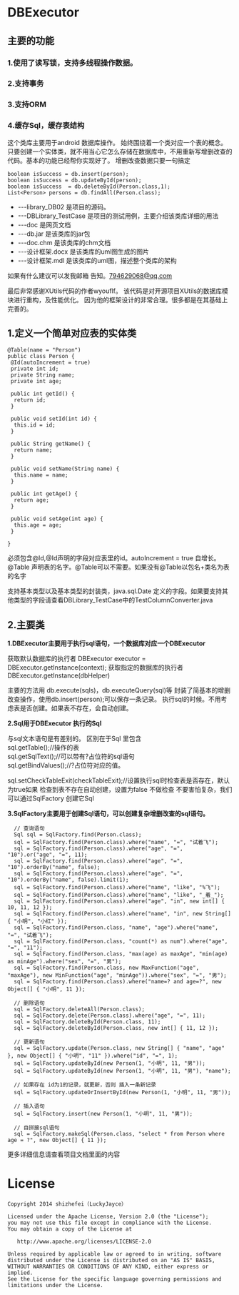 DBExecutor
==========

 主要的功能
-----------------------------------

### 1.使用了读写锁，支持多线程操作数据。
### 2.支持事务
### 3.支持ORM
### 4.缓存Sql，缓存表结构
 
 
这个类库主要用于android 数据库操作。
始终围绕着一个类对应一个表的概念。
只要创建一个实体类，就不用当心它怎么存储在数据库中，不用重新写增删改查的代码。基本的功能已经帮你实现好了。
增删改查数据只要一句搞定
 
    boolean isSuccess = db.insert(person);
    boolean isSuccess = db.updateById(person);
    boolean isSuccess  = db.deleteById(Person.class,1);
    List<Person> persons = db.findAll(Person.class);
 
- ---library_DB02 是项目的源码。
- ---DBLibrary_TestCase 是项目的测试用例，主要介绍该类库详细的用法
- ---doc 是网页文档
- ---db.jar 是该类库的jar包
- ---doc.chm 是该类库的chm文档
- ---设计框架.docx 是该类库的uml图生成的图片
- ---设计框架.mdl 是该类库的uml图，描述整个类库的架构
 
如果有什么建议可以发我邮箱 告知。794629068@qq.com
 
最后非常感谢XUtils代码的作者wyouflf。
该代码是对开源项目XUtils的数据库模块进行重构，及性能优化。
因为他的框架设计的非常合理。很多都是在其基础上完善的。

## 1.定义一个简单对应表的实体类 ##
    @Table(name = "Person")
    public class Person {
     @Id(autoIncrement = true)
     private int id;
     private String name;
     private int age;
     
     public int getId() {
      return id;
     }
     
     public void setId(int id) {
      this.id = id;
     }
     
     public String getName() {
      return name;
     }
     
     public void setName(String name) {
      this.name = name;
     }
     
     public int getAge() {
      return age;
     }
     
     public void setAge(int age) {
      this.age = age;
     }
     
    }
必须包含@Id,@Id声明的字段对应表里的id。autoIncrement = true 自增长。
@Table 声明表的名字。@Table可以不需要。如果没有@Table以包名+类名为表的名字
 
支持基本类型以及基本类型的封装类，java.sql.Date 定义的字段。如果要支持其他类型的字段请查看DBLibrary_TestCase中的TestColumnConverter.java
 
## 2.主要类 ##
 
 
**1.DBExecutor主要用于执行sql语句，一个数据库对应一个DBExecutor**
 
  获取默认数据库的执行者
  DBExecutor executor = DBExecutor.getInstance(context);
  获取指定的数据库的执行者
  DBExecutor.getInstance(dbHelper)
 
  主要的方法用 db.execute(sqls)，db.executeQuery(sql)等
  封装了简基本的增删改查操作，使用db.insert(person);可以保存一条记录。
  执行sql的时候。不用考虑表是否创建。如果表不存在，会自动创建。
 
**2.Sql用于DBExecutor 执行的Sql**

  与sql文本语句是有差别的。 
  区别在于Sql 里包含    
  sql.getTable();//操作的表  
  sql.getSqlText();//可以带有?占位符的sql语句  
  sql.getBindValues();//?占位符对应的值。  

  sql.setCheckTableExit(checkTableExit);//设置执行sql时检查表是否存在，默认为true如果
  检查到表不存在自动创建，设置为false 不做检查
  不要害怕复杂，我们可以通过SqlFactory 创建它Sql
 
**3.SqlFactory主要用于创建Sql语句，可以创建复杂增删改查的sql语句。**
  
      // 查询语句
      Sql sql = SqlFactory.find(Person.class);
      sql = SqlFactory.find(Person.class).where("name", "=", "试着飞");
      sql = SqlFactory.find(Person.class).where("age", "=", "10").or("age", "=", 11);
      sql = SqlFactory.find(Person.class).where("age", "=", "10").orderBy("name", false);
      sql = SqlFactory.find(Person.class).where("age", "=", "10").orderBy("name", false).limit(1);
      sql = SqlFactory.find(Person.class).where("name", "like", "%飞");
      sql = SqlFactory.find(Person.class).where("name", "like", "_着_");
      sql = SqlFactory.find(Person.class).where("age", "in", new int[] { 10, 11, 12 });
      sql = SqlFactory.find(Person.class).where("name", "in", new String[] { "小明", "小红" });
      sql = SqlFactory.find(Person.class, "name", "age").where("name", "=", "试着飞");
      sql = SqlFactory.find(Person.class, "count(*) as num").where("age", "=", "11");
      sql = SqlFactory.find(Person.class, "max(age) as maxAge", "min(age) as minAge").where("sex", "=", "男");
      sql = SqlFactory.find(Person.class, new MaxFunction("age", "maxAge"), new MinFunction("age", "minAge")).where("sex", "=", "男");
      sql = SqlFactory.find(Person.class).where("name=? and age=?", new Object[] { "小明", 11 });
     
      // 删除语句
      sql = SqlFactory.deleteAll(Person.class);
      sql = SqlFactory.delete(Person.class).where("age", "=", 11);
      sql = SqlFactory.deleteById(Person.class, 11);
      sql = SqlFactory.deleteById(Person.class, new int[] { 11, 12 });
     
      // 更新语句
      sql = SqlFactory.update(Person.class, new String[] { "name", "age" }, new Object[] { "小明", "11" }).where("id", "=", 1);
      sql = SqlFactory.updateById(new Person(1, "小明", 11, "男"));
      sql = SqlFactory.updateById(new Person(1, "小明", 11, "男"), "name");
     
      // 如果存在 id为1的记录，就更新，否则 插入一条新记录
      sql = SqlFactory.updateOrInsertById(new Person(1, "小明", 11, "男"));
     
      // 插入语句
      sql = SqlFactory.insert(new Person(1, "小明", 11, "男"));
     
      // 自拼接sql语句
      sql = SqlFactory.makeSql(Person.class, "select * from Person where age = ?", new Object[] { 11 });
  
  更多详细信息请查看项目文档里面的内容


License
=======

    Copyright 2014 shizhefei（LuckyJayce）

    Licensed under the Apache License, Version 2.0 (the "License");
    you may not use this file except in compliance with the License.
    You may obtain a copy of the License at

       http://www.apache.org/licenses/LICENSE-2.0

    Unless required by applicable law or agreed to in writing, software
    distributed under the License is distributed on an "AS IS" BASIS,
    WITHOUT WARRANTIES OR CONDITIONS OF ANY KIND, either express or implied.
    See the License for the specific language governing permissions and
    limitations under the License.
